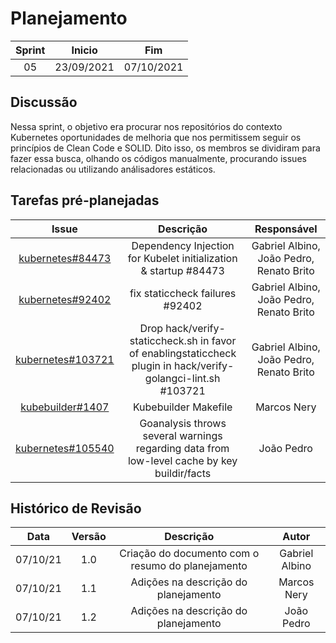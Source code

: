 # Planejamento 
|Sprint|Inicio|Fim|
|:--:|:--:|:--:|
|05|23/09/2021|07/10/2021|
## Discussão
Nessa sprint, o objetivo era procurar nos repositórios do contexto Kubernetes oportunidades de melhoria que nos permitissem seguir os princípios de Clean Code e SOLID. Dito isso, os membros se dividiram para fazer essa busca, olhando os códigos manualmente, procurando issues relacionadas ou utilizando análisadores estáticos. 

## Tarefas pré-planejadas 

|Issue|Descrição|Responsável|
|:--:|:--:|:--:|
|[kubernetes#84473](https://github.com/kubernetes/kubernetes/issues/84473)|Dependency Injection for Kubelet initialization & startup #84473|Gabriel Albino, João Pedro, Renato Brito|
|[kubernetes#92402](https://github.com/kubernetes-sigs/kubebuilder/issues/1405)|fix staticcheck failures #92402|Gabriel Albino, João Pedro, Renato Brito|
|[kubernetes#103721](https://github.com/kubernetes/kubernetes/issues/103721)|Drop hack/verify-staticcheck.sh in favor of enablingstaticcheck plugin in hack/verify-golangci-lint.sh #103721|Gabriel Albino, João Pedro, Renato Brito|
|[kubebuilder#1407](https://github.com/kubernetes-sigs/kubebuilder/issues/1407)|Kubebuilder Makefile|Marcos Nery|
|[kubernetes#105540](https://github.com/kubernetes/kubernetes/issues/105540)|Goanalysis throws several warnings regarding data from low-level cache by key buildir/facts|João Pedro|


## Histórico de Revisão
|Data|Versão|Descrição|Autor|
|:--:|:--:|:--:|:--:|
|07/10/21|1.0|Criação do documento com o resumo do planejamento|Gabriel Albino|
|07/10/21|1.1|Adições na descrição do planejamento|Marcos Nery|
|07/10/21|1.2|Adições na descrição do planejamento|João Pedro|
